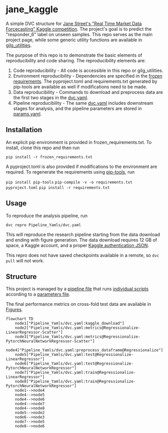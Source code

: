 # jane_kaggle
A simple DVC structure for [Jane Street's "Real Time Market Data Forcecasting" Kaggle competition](https://www.kaggle.com/competitions/jane-street-real-time-market-data-forecasting). The project's goal is to predict the "responder_6" label on unseen samples. This repo serves as the main project page, while some generic utility functions are available in [gilg_utilities](https://github.com/bradygilg/gilg_utilities).

The purpose of this repo is to demonstrate the basic elements of reproducibility and code sharing. The reproducibility elements are:

1. Code reproducibility - All code is accessible in this repo or gilg_utilities.
2. Environment reproducibility - Dependencies are specified in the [frozen requirements](https://github.com/bradygilg/jane_kaggle/blob/main/frozen_requirements.txt). The pyproject.toml and requirements.txt generated by pip-tools are available as well if modifications need to be made.
3. Data reproducibility - Commands to download and preprocess data are the first two stages in the [dvc.yaml](https://github.com/bradygilg/jane_kaggle/blob/main/Pipeline_Yamls/dvc.yaml).
4. Pipeline reproducibility - The same [dvc.yaml](https://github.com/bradygilg/jane_kaggle/blob/main/Pipeline_Yamls/dvc.yaml) includes downstream stages for analysis, and the pipeline parameters are stored in [params.yaml](https://github.com/bradygilg/jane_kaggle/blob/main/Pipeline_Yamls/params.yaml).

## Installation

An explicit pip environment is provided in frozen_requirements.txt. To install, clone this repo and then run

`pip install -r frozen_requirements.txt`

A pyproject.toml is also provided if modifications to the environment are required. To regenerate the requirements using [pip-tools](https://github.com/jazzband/pip-tools), run

`pip install pip-tools`
`pip-compile -v -o requirements.txt pyproject.toml`
`pip install -r requirements.txt`

## Usage

To reproduce the analysis pipeline, run

`dvc repro Pipeline_Yamls/dvc.yaml`

This will reproduce the research pipeline starting from the data download and ending with figure generation. The data download requires 12 GB of space, a Kaggle account, and a proper [Kaggle authentication JSON](https://www.kaggle.com/docs/api).

This repro does not have saved checkpoints available in a remote, so `dvc pull` will not work.

## Structure

This project is managed by a [pipeline file](https://github.com/bradygilg/jane_kaggle/blob/main/Pipeline_Yamls/dvc.yaml) that runs [individual scripts](https://github.com/bradygilg/jane_kaggle/blob/main/Pipeline_Yamls/dvc.yaml) according to a [parameters file](https://github.com/bradygilg/jane_kaggle/blob/main/Pipeline_Yamls/params.yaml). 

The final performance metrics on cross-fold test data are available in [Figures](https://github.com/bradygilg/jane_kaggle/blob/main/Figures).

```mermaid
flowchart TD
	node1["Pipeline_Yamls/dvc.yaml:kaggle_download"]
	node2["Pipeline_Yamls/dvc.yaml:metrics@Regressionalize-LinearRegressor-Scatter"]
	node3["Pipeline_Yamls/dvc.yaml:metrics@Regressionalize-PytorchNeuralNetworkRegressor-Scatter"]
	node4["Pipeline_Yamls/dvc.yaml:preprocess_dataframe@Regressionalize"]
	node5["Pipeline_Yamls/dvc.yaml:test@Regressionalize-LinearRegressor"]
	node6["Pipeline_Yamls/dvc.yaml:test@Regressionalize-PytorchNeuralNetworkRegressor"]
	node7["Pipeline_Yamls/dvc.yaml:train@Regressionalize-LinearRegressor"]
	node8["Pipeline_Yamls/dvc.yaml:train@Regressionalize-PytorchNeuralNetworkRegressor"]
	node1-->node4
	node4-->node5
	node4-->node6
	node4-->node7
	node4-->node8
	node5-->node2
	node6-->node3
	node7-->node5
	node8-->node6
```